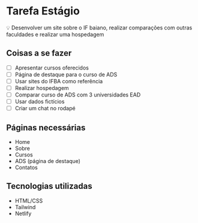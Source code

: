 # Tarefa Estágio

💡 Desenvolver um site sobre o IF baiano, realizar comparações com outras faculdades e realizar uma hospedagem

## Coisas a se fazer

- [ ] Apresentar cursos oferecidos
- [ ] Página de destaque para o curso de ADS
- [ ] Usar sites do IFBA como referência
- [ ] Realizar hospedagem
- [ ] Comparar curso de ADS com 3 universidades EAD
- [ ] Usar dados fictícios
- [ ] Criar um chat no rodapé

## Páginas necessárias

- Home
- Sobre
- Cursos
- ADS (página de destaque)
- Contatos

## Tecnologias utilizadas

- HTML/CSS
- Tailwind
- Netlify
